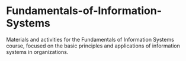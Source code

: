 # Fundamentals-of-Information-Systems
Materials and activities for the Fundamentals of Information Systems course, focused on the basic principles and applications of information systems in organizations.
